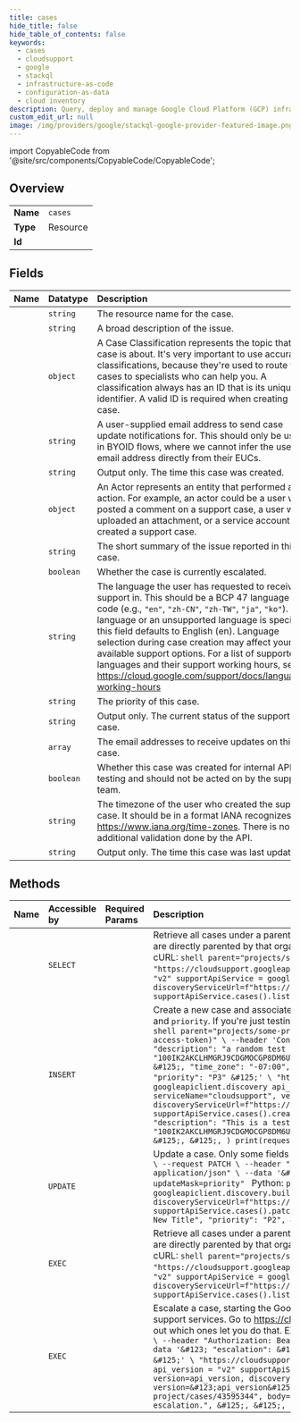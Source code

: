 ```yaml
---
title: cases
hide_title: false
hide_table_of_contents: false
keywords:
  - cases
  - cloudsupport
  - google    
  - stackql
  - infrastructure-as-code
  - configuration-as-data
  - cloud inventory
description: Query, deploy and manage Google Cloud Platform (GCP) infrastructure and resources using SQL
custom_edit_url: null
image: /img/providers/google/stackql-google-provider-featured-image.png
---
```


import CopyableCode from '@site/src/components/CopyableCode/CopyableCode';




## Overview
<table><tbody>
<tr><td><b>Name</b></td><td><code>cases</code></td></tr>
<tr><td><b>Type</b></td><td>Resource</td></tr>
<tr><td><b>Id</b></td><td><CopyableCode code="google.cloudsupport.cases" /></td></tr>
</tbody></table>

## Fields
| Name | Datatype | Description |
|:-----|:---------|:------------|
| <CopyableCode code="name" /> | `string` | The resource name for the case. |
| <CopyableCode code="description" /> | `string` | A broad description of the issue. |
| <CopyableCode code="classification" /> | `object` | A Case Classification represents the topic that a case is about. It's very important to use accurate classifications, because they're used to route your cases to specialists who can help you. A classification always has an ID that is its unique identifier. A valid ID is required when creating a case. |
| <CopyableCode code="contactEmail" /> | `string` | A user-supplied email address to send case update notifications for. This should only be used in BYOID flows, where we cannot infer the user's email address directly from their EUCs. |
| <CopyableCode code="createTime" /> | `string` | Output only. The time this case was created. |
| <CopyableCode code="creator" /> | `object` | An Actor represents an entity that performed an action. For example, an actor could be a user who posted a comment on a support case, a user who uploaded an attachment, or a service account that created a support case. |
| <CopyableCode code="displayName" /> | `string` | The short summary of the issue reported in this case. |
| <CopyableCode code="escalated" /> | `boolean` | Whether the case is currently escalated. |
| <CopyableCode code="languageCode" /> | `string` | The language the user has requested to receive support in. This should be a BCP 47 language code (e.g., `"en"`, `"zh-CN"`, `"zh-TW"`, `"ja"`, `"ko"`). If no language or an unsupported language is specified, this field defaults to English (en). Language selection during case creation may affect your available support options. For a list of supported languages and their support working hours, see: https://cloud.google.com/support/docs/language-working-hours |
| <CopyableCode code="priority" /> | `string` | The priority of this case. |
| <CopyableCode code="state" /> | `string` | Output only. The current status of the support case. |
| <CopyableCode code="subscriberEmailAddresses" /> | `array` | The email addresses to receive updates on this case. |
| <CopyableCode code="testCase" /> | `boolean` | Whether this case was created for internal API testing and should not be acted on by the support team. |
| <CopyableCode code="timeZone" /> | `string` | The timezone of the user who created the support case. It should be in a format IANA recognizes: https://www.iana.org/time-zones. There is no additional validation done by the API. |
| <CopyableCode code="updateTime" /> | `string` | Output only. The time this case was last updated. |
## Methods
| Name | Accessible by | Required Params | Description |
|:-----|:--------------|:----------------|:------------|
| <CopyableCode code="list" /> | `SELECT` | <CopyableCode code="parent, parentType" /> | Retrieve all cases under a parent, but not its children. For example, listing cases under an organization only returns the cases that are directly parented by that organization. To retrieve cases under an organization and its projects, use `cases.search`. EXAMPLES: cURL: ```shell parent="projects/some-project" curl \ --header "Authorization: Bearer $(gcloud auth print-access-token)" \ "https://cloudsupport.googleapis.com/v2/$parent/cases" ``` Python: ```python import googleapiclient.discovery api_version = "v2" supportApiService = googleapiclient.discovery.build( serviceName="cloudsupport", version=api_version, discoveryServiceUrl=f"https://cloudsupport.googleapis.com/$discovery/rest?version=&#123;api_version&#125;", ) request = supportApiService.cases().list(parent="projects/some-project") print(request.execute()) ``` |
| <CopyableCode code="create" /> | `INSERT` | <CopyableCode code="parent, parentType" /> | Create a new case and associate it with a parent. It must have the following fields set: `display_name`, `description`, `classification`, and `priority`. If you're just testing the API and don't want to route your case to an agent, set `testCase=true`. EXAMPLES: cURL: ```shell parent="projects/some-project" curl \ --request POST \ --header "Authorization: Bearer $(gcloud auth print-access-token)" \ --header 'Content-Type: application/json' \ --data '&#123; "display_name": "Test case created by me.", "description": "a random test case, feel free to close", "classification": &#123; "id": "100IK2AKCLHMGRJ9CDGMOCGP8DM6UTB4BT262T31BT1M2T31DHNMENPO6KS36CPJ786L2TBFEHGN6NPI64R3CDHN8880G08I1H3MURR7DHII0GRCDTQM8" &#125;, "time_zone": "-07:00", "subscriber_email_addresses": [ "foo@domain.com", "bar@domain.com" ], "testCase": true, "priority": "P3" &#125;' \ "https://cloudsupport.googleapis.com/v2/$parent/cases" ``` Python: ```python import googleapiclient.discovery api_version = "v2" supportApiService = googleapiclient.discovery.build( serviceName="cloudsupport", version=api_version, discoveryServiceUrl=f"https://cloudsupport.googleapis.com/$discovery/rest?version=&#123;api_version&#125;", ) request = supportApiService.cases().create( parent="projects/some-project", body=&#123; "displayName": "A Test Case", "description": "This is a test case.", "testCase": True, "priority": "P2", "classification": &#123; "id": "100IK2AKCLHMGRJ9CDGMOCGP8DM6UTB4BT262T31BT1M2T31DHNMENPO6KS36CPJ786L2TBFEHGN6NPI64R3CDHN8880G08I1H3MURR7DHII0GRCDTQM8" &#125;, &#125;, ) print(request.execute()) ``` |
| <CopyableCode code="patch" /> | `UPDATE` | <CopyableCode code="name" /> | Update a case. Only some fields can be updated. EXAMPLES: cURL: ```shell case="projects/some-project/cases/43595344" curl \ --request PATCH \ --header "Authorization: Bearer $(gcloud auth print-access-token)" \ --header "Content-Type: application/json" \ --data '&#123; "priority": "P1" &#125;' \ "https://cloudsupport.googleapis.com/v2/$case?updateMask=priority" ``` Python: ```python import googleapiclient.discovery api_version = "v2" supportApiService = googleapiclient.discovery.build( serviceName="cloudsupport", version=api_version, discoveryServiceUrl=f"https://cloudsupport.googleapis.com/$discovery/rest?version=&#123;api_version&#125;", ) request = supportApiService.cases().patch( name="projects/some-project/cases/43112854", body=&#123; "displayName": "This is Now a New Title", "priority": "P2", &#125;, ) print(request.execute()) ``` |
| <CopyableCode code="_list" /> | `EXEC` | <CopyableCode code="parent, parentType" /> | Retrieve all cases under a parent, but not its children. For example, listing cases under an organization only returns the cases that are directly parented by that organization. To retrieve cases under an organization and its projects, use `cases.search`. EXAMPLES: cURL: ```shell parent="projects/some-project" curl \ --header "Authorization: Bearer $(gcloud auth print-access-token)" \ "https://cloudsupport.googleapis.com/v2/$parent/cases" ``` Python: ```python import googleapiclient.discovery api_version = "v2" supportApiService = googleapiclient.discovery.build( serviceName="cloudsupport", version=api_version, discoveryServiceUrl=f"https://cloudsupport.googleapis.com/$discovery/rest?version=&#123;api_version&#125;", ) request = supportApiService.cases().list(parent="projects/some-project") print(request.execute()) ``` |
| <CopyableCode code="escalate" /> | `EXEC` | <CopyableCode code="name" /> | Escalate a case, starting the Google Cloud Support escalation management process. This operation is only available for some support services. Go to https://cloud.google.com/support and look for 'Technical support escalations' in the feature list to find out which ones let you do that. EXAMPLES: cURL: ```shell case="projects/some-project/cases/43595344" curl \ --request POST \ --header "Authorization: Bearer $(gcloud auth print-access-token)" \ --header "Content-Type: application/json" \ --data '&#123; "escalation": &#123; "reason": "BUSINESS_IMPACT", "justification": "This is a test escalation." &#125; &#125;' \ "https://cloudsupport.googleapis.com/v2/$case:escalate" ``` Python: ```python import googleapiclient.discovery api_version = "v2" supportApiService = googleapiclient.discovery.build( serviceName="cloudsupport", version=api_version, discoveryServiceUrl=f"https://cloudsupport.googleapis.com/$discovery/rest?version=&#123;api_version&#125;", ) request = supportApiService.cases().escalate( name="projects/some-project/cases/43595344", body=&#123; "escalation": &#123; "reason": "BUSINESS_IMPACT", "justification": "This is a test escalation.", &#125;, &#125;, ) print(request.execute()) ``` |
